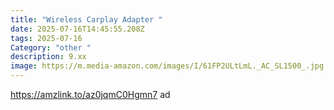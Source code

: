 ```yaml
---
title: "Wireless Carplay Adapter "
date: 2025-07-16T14:45:55.208Z
tags: 2025-07-16
Category: "other "
description: 9.xx
image: https://m.media-amazon.com/images/I/61FP2ULtLmL._AC_SL1500_.jpg
---
```

https://amzlink.to/az0jqmC0Hgmn7 ad